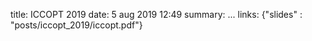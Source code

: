 title: ICCOPT 2019
date: 5 aug 2019 12:49
summary: ...
links: {"slides" : "posts/iccopt_2019/iccopt.pdf"}